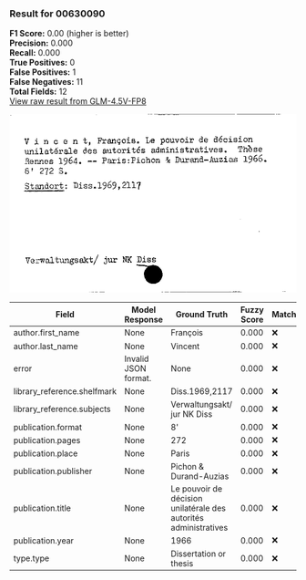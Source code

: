 ### Result for 00630090
**F1 Score:** 0.00 (higher is better)<br>**Precision:** 0.000<br>**Recall:** 0.000<br>**True Positives:** 0<br>**False Positives:** 1<br>**False Negatives:** 11<br>**Total Fields:** 12<br>[View raw result from GLM-4.5V-FP8](https://github.com/RISE-UNIBAS/humanities_data_benchmark/blob/main/results/2025-10-17/T0242/request_T0242_00630090.json)

<img src="https://github.com/RISE-UNIBAS/humanities_data_benchmark/blob/main/benchmarks/zettelkatalog/images/00630090.jpg?raw=true" alt="00630090" width="600px">

| Field | Model Response | Ground Truth | Fuzzy Score | Match |
|-------|----------------|--------------|-------------|-------|
| author.first_name | None | François | 0.000 | ❌ |
| author.last_name | None | Vincent | 0.000 | ❌ |
| error | Invalid JSON format. | None | 0.000 | ❌ |
| library_reference.shelfmark | None | Diss.1969,2117 | 0.000 | ❌ |
| library_reference.subjects | None | Verwaltungsakt/ jur NK Diss | 0.000 | ❌ |
| publication.format | None | 8' | 0.000 | ❌ |
| publication.pages | None | 272 | 0.000 | ❌ |
| publication.place | None | Paris | 0.000 | ❌ |
| publication.publisher | None | Pichon & Durand-Auzias | 0.000 | ❌ |
| publication.title | None | Le pouvoir de décision unilatérale des autorités administratives | 0.000 | ❌ |
| publication.year | None | 1966 | 0.000 | ❌ |
| type.type | None | Dissertation or thesis | 0.000 | ❌ |
